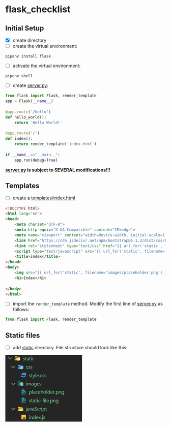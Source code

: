 # flask_checklist

## Initial Setup

- [x] create directory
- [ ] create the virtual environment:

```
pipenv install flask
```
- [ ] activate the virtual environment:

```
pipenv shell
```

- [ ] create [server.py](server.py):

```py
from flask import Flask, render_template
app = Flask(__name__)  

@app.route('/hello')        
def hello_world():
    return 'Hello World!'

@app.route('/')
def index():
    return render_template('index.html')

if __name__=="__main__":    
    app.run(debug=True)
```

**[server.py](server.py) is subject to SEVERAL modifications!!!** 

## Templates

- [ ] create a [templates/index.html](templates/index.html)

```html
<!DOCTYPE html>
<html lang="en">
<head>
    <meta charset="UTF-8">
    <meta http-equiv="X-UA-Compatible" content="IE=edge">
    <meta name="viewport" content="width=device-width, initial-scale=1.0">
    <link href="https://cdn.jsdelivr.net/npm/bootstrap@5.1.3/dist/css/bootstrap.min.css" rel="stylesheet" integrity="sha384-1BmE4kWBq78iYhFldvKuhfTAU6auU8tT94WrHftjDbrCEXSU1oBoqyl2QvZ6jIW3" crossorigin="anonymous">
    <link rel="stylesheet" type="text/css" href="{{ url_for('static', filename='style.css') }}">
    <script type="text/javascript" src="{{ url_for('static', filename='index.js') }}"></script>
    <title>index</title>
</head>
<body>
    <img src="{{ url_for('static', filename='images/placeholder.png') }}">
    <h1>Index</h1>

</body>
</html>
```

- [ ] import the `render_template` method. Modify the first line of [server.py](server.py) as follows:
```py
from flask import Flask, render_template
```
## Static files

- [ ] add [static](static) directory. File structure should look like this:

![](static/images/static-file.png)



